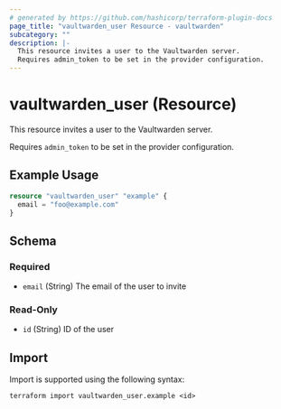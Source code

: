 ```yaml
---
# generated by https://github.com/hashicorp/terraform-plugin-docs
page_title: "vaultwarden_user Resource - vaultwarden"
subcategory: ""
description: |-
  This resource invites a user to the Vaultwarden server.
  Requires admin_token to be set in the provider configuration.
---
```


# vaultwarden_user (Resource)

This resource invites a user to the Vaultwarden server.

Requires `admin_token` to be set in the provider configuration.

## Example Usage

```terraform
resource "vaultwarden_user" "example" {
  email = "foo@example.com"
}
```

<!-- schema generated by tfplugindocs -->
## Schema

### Required

- `email` (String) The email of the user to invite

### Read-Only

- `id` (String) ID of the user

## Import

Import is supported using the following syntax:

```shell
terraform import vaultwarden_user.example <id>
```

